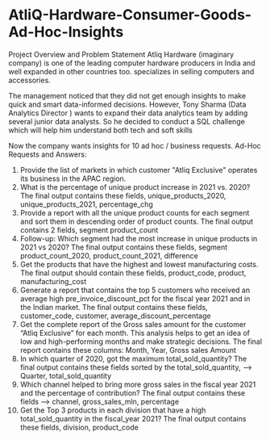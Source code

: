 
# AtliQ-Hardware-Consumer-Goods-Ad-Hoc-Insights

Project Overview and Problem Statement
Atliq Hardware (imaginary company) is one of the leading computer hardware producers in India and well expanded in other countries too. specializes in selling computers and accessories.

The management noticed that they did not get enough insights to make quick and smart data-informed decisions. However, Tony Sharma (Data Analytics Director ) wants to expand their data analytics team by adding several junior data analysts. So he decided to conduct a SQL challenge which will help him understand both tech and soft skills

Now the company wants insights for 10 ad hoc / business requests.
Ad-Hoc Requests and Answers:
1. Provide the list of markets in which customer "Atliq Exclusive" operates its business in the APAC region.
2. What is the percentage of unique product increase in 2021 vs. 2020? The final output contains these fields, unique_products_2020, unique_products_2021, percentage_chg
 3. Provide a report with all the unique product counts for each segment and sort them in descending order of product counts. The final output contains 2 fields, segment product_count
 4. Follow-up: Which segment had the most increase in unique products in 2021 vs 2020? The final output contains these fields, segment product_count_2020, product_count_2021, difference
5. Get the products that have the highest and lowest manufacturing costs. The final output should contain these fields, product_code, product, manufacturing_cost
6. Generate a report that contains the top 5 customers who received an average high pre_invoice_discount_pct for the fiscal year 2021 and in the Indian market. The final output contains these fields, customer_code, customer, average_discount_percentage
 7. Get the complete report of the Gross sales amount for the customer “Atliq Exclusive” for each month. This analysis helps to get an idea of low and high-performing months and make strategic decisions. The final report contains these columns: Month, Year, Gross sales Amount
8. In which quarter of 2020, got the maximum total_sold_quantity? The final output contains these fields sorted by the total_sold_quantity, --> Quarter, total_sold_quantity
9. Which channel helped to bring more gross sales in the fiscal year 2021 and the percentage of contribution? The final output contains these fields --> channel, gross_sales_mln, percentage
10.  Get the Top 3 products in each division that have a high total_sold_quantity in the fiscal_year 2021? The final output contains these fields, division, product_code
   
